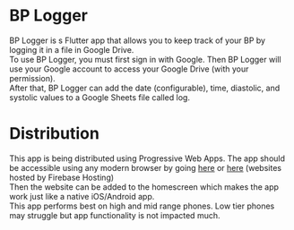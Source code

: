 # BP Logger

BP Logger is s Flutter app that allows you to keep track of your BP by logging it in a file in Google Drive.  
To use BP Logger, you must first sign in with Google. Then BP Logger will use your Google account to access your Google Drive (with your permission).  
After that, BP Logger can add the date (configurable), time, diastolic, and systolic values to a Google Sheets file called log.

# Distribution
This app is being distributed using Progressive Web Apps.
The app should be accessible using any modern browser by going [here](https://bp-logger-rookie-coder.web.app/) or [here](https://bp-logger-rookie-coder.firebaseapp.com/) (websites hosted by Firebase Hosting)  
Then the website can be added to the homescreen which makes the app work just like a native iOS/Android app.  
This app performs best on high and mid range phones. Low tier phones may struggle but app functionality is not impacted much.
